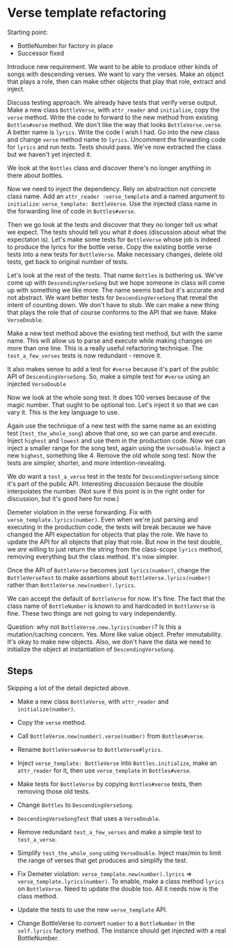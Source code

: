 # Verse template refactoring

Starting point:
- BottleNumber.for factory in place
- Successor fixed

Introduce new requirement. We want to be able to produce other kinds of songs
with descending verses. We want to vary the verses. Make an object that plays a
role, then can make other objects that play that role, extract and inject.

Discuss testing approach. We already have tests that verify verse output. Make a
new class `BottleVerse`, with `attr_reader` and `initialize`, copy the `verse`
method. Write the code to forward to the new method from existing
`Bottles#verse` method. We don't like the way that looks `BottleVerse.verse`. A
better name is `lyrics`. Write the code I wish I had. Go into the new class and
change `verse` method name to `lyrics`. Uncomment the forwarding code for
`lyrics` and  run tests. Tests should pass. We've now extracted the class but we
haven't yet injected it.

We look at the `Bottles` class and discover there's no longer anything in there
about bottles.

Now we need to inject the dependency. Rely on abstraction not concrete class
name. Add an `attr_reader :verse_template` and a named argument to `initialize`:
`verse_template: BottleVerse`. Use the injected class name in the forwarding line
of code in `Bottles#verse`.

Then we go look at the tests and discover that they no longer tell us what we
expect. The tests should tell you what it does (discussion about what the
expectaton is). Let's make some tests for `BottleVerse` whose job is indeed to
produce the lyrics for the bottle verse. Copy the existing bottle verse tests
into a new tests for `BottleVerse`. Make necessary changes, delete old tests,
get back to original number of tests.

Let's look at the rest of the tests. That name `Bottles` is bothering us. We've
come up with `DescendingVerseSong` but we hope someone in class will come up
with something we like more. The name seems bad but it's accurate and not
abstract. We want better tests for `DescendingVerseSong` that reveal the intent
of counting down. We don't have to stub. We can make a new thing that plays the
role that of course conforms to the API that we have. Make `VerseDouble`.

Make a new test method above the existing test method, but with the same name.
This will allow us to parse and execute while making changes on more than one
line. This is a really useful refactoring technique. The `test_a_few_verses`
tests is now redundant - remove it.

It also makes sense to add a test for `#verse` because it's part of the public
API of `DescendingVerseSong`. So, make a simple test for `#verse` using an
injected `VerseDouble`

Now we look at the whole song test. It does 100 verses because of the magic
number. That ought to be optional too. Let's inject it so that we can vary it.
This is the key language to use.

Again use the technique of a new test with the same name as an existing test
(`test_the_whole_song`) above that one, so we can parse and execute. Inject
`highest` and `lowest` and use them in the production code. Now we can inject a
smaller range for the song test, again using the `VerseDouble`. Inject a new
`highest`, something like 4. Remove the old whole song test. Now the tests are
simpler, shorter, and more intention-revealing.

We *do* want a `test_a_verse` test in the tests for `DescendingVerseSong` since
it's part of the public API. Interesting discussion because the double
interpolates the number. (Not sure if this point is in the right order for
discussion, but it's good here for now.)

Demeter violation in the verse forwarding. Fix with
`verse_template.lyrics(number)`. Even when we're just parsing and executing in
the production code, the tests will break because we have changed the API
expectation for objects that play the role. We have to update the API for all
objects that play that role. But now in the test double, we *are* willing to
just return the string from the class-scope `lyrics` method, removing everything
but the class method. It's now simpler.

Once the API of `BottleVerse` becomes just `lyrics(number)`, change the
`BottleVerseTest` to make assertions about `BottleVerse.lyrics(number)` rather
than `BottleVerse.new(number).lyrics`.

We can accept the default of `BottleVerse` for now. It's fine. The fact that
the class name of `BottleNumber` is known to and hardcoded in `BottleVerse` is
fine. These two things are not going to vary independently.

Question: why not `BottleVerse.new.lyrics(number)`? Is this a mutation/caching
concern. Yes. More like value object. Prefer immutability. It's okay to make new
objects. Also, we don't have the data we need to initialize the object at
instantiation of `DescendingVerseSong`.

## Steps

Skipping a lot of the detail depicted above.

- Make a new class `BottleVerse`, with `attr_reader` and `initialize(number)`.
- Copy the `verse` method.
- Call `BottleVerse.new(number).verse(number)` from `Bottles#verse`.

- Rename `BottleVerse#verse` to `BottleVerse#lyrics`.
- Inject `verse_template: BottleVerse` into `Bottles.initialize`, make an
  `attr_reader` for it, then use `verse_template` in `Bottles#verse`.

- Make tests for `BottleVerse` by copying `Bottles#verse` tests, then removing
  those old tests.

- Change `Bottles` to `DescendingVerseSong`.
- `DescendingVerseSongTest` that uses a `VerseDouble`.
- Remove redundant `test_a_few_verses` and make a simple test to `test_a_verse`.
- Simplify `test_the_whole_song` using `VerseDouble`. Inject max/min to limit
  the range of verses that get produces and simplify the test.
  
- Fix Demeter violation: `verse_template.new(number).lyrics` =>
  `verse_template.lyrics(number)`. To enable, make a class method `lyrics` on
  `BottleVerse`. Need to update the double too. All it needs now is the class
  method.
- Update the tests to use the new `verse_template` API.

- Change BottleVerse to convert `number` to a `BottleNumber` in the `self.lyrics` factory method.  The instance should get injected with a real BottleNumber.
